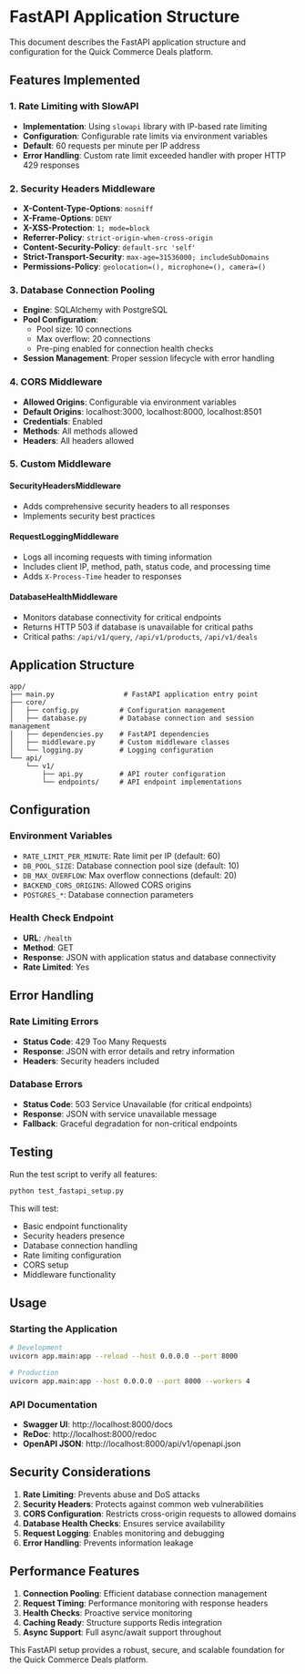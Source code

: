 # FastAPI Application Structure

This document describes the FastAPI application structure and configuration for the Quick Commerce Deals platform.

## Features Implemented

### 1. Rate Limiting with SlowAPI
- **Implementation**: Using `slowapi` library with IP-based rate limiting
- **Configuration**: Configurable rate limits via environment variables
- **Default**: 60 requests per minute per IP address
- **Error Handling**: Custom rate limit exceeded handler with proper HTTP 429 responses

### 2. Security Headers Middleware
- **X-Content-Type-Options**: `nosniff`
- **X-Frame-Options**: `DENY`
- **X-XSS-Protection**: `1; mode=block`
- **Referrer-Policy**: `strict-origin-when-cross-origin`
- **Content-Security-Policy**: `default-src 'self'`
- **Strict-Transport-Security**: `max-age=31536000; includeSubDomains`
- **Permissions-Policy**: `geolocation=(), microphone=(), camera=()`

### 3. Database Connection Pooling
- **Engine**: SQLAlchemy with PostgreSQL
- **Pool Configuration**: 
  - Pool size: 10 connections
  - Max overflow: 20 connections
  - Pre-ping enabled for connection health checks
- **Session Management**: Proper session lifecycle with error handling

### 4. CORS Middleware
- **Allowed Origins**: Configurable via environment variables
- **Default Origins**: localhost:3000, localhost:8000, localhost:8501
- **Credentials**: Enabled
- **Methods**: All methods allowed
- **Headers**: All headers allowed

### 5. Custom Middleware

#### SecurityHeadersMiddleware
- Adds comprehensive security headers to all responses
- Implements security best practices

#### RequestLoggingMiddleware
- Logs all incoming requests with timing information
- Includes client IP, method, path, status code, and processing time
- Adds `X-Process-Time` header to responses

#### DatabaseHealthMiddleware
- Monitors database connectivity for critical endpoints
- Returns HTTP 503 if database is unavailable for critical paths
- Critical paths: `/api/v1/query`, `/api/v1/products`, `/api/v1/deals`

## Application Structure

```
app/
├── main.py                 # FastAPI application entry point
├── core/
│   ├── config.py          # Configuration management
│   ├── database.py        # Database connection and session management
│   ├── dependencies.py    # FastAPI dependencies
│   ├── middleware.py      # Custom middleware classes
│   └── logging.py         # Logging configuration
└── api/
    └── v1/
        ├── api.py         # API router configuration
        └── endpoints/     # API endpoint implementations
```

## Configuration

### Environment Variables
- `RATE_LIMIT_PER_MINUTE`: Rate limit per IP (default: 60)
- `DB_POOL_SIZE`: Database connection pool size (default: 10)
- `DB_MAX_OVERFLOW`: Max overflow connections (default: 20)
- `BACKEND_CORS_ORIGINS`: Allowed CORS origins
- `POSTGRES_*`: Database connection parameters

### Health Check Endpoint
- **URL**: `/health`
- **Method**: GET
- **Response**: JSON with application status and database connectivity
- **Rate Limited**: Yes

## Error Handling

### Rate Limiting Errors
- **Status Code**: 429 Too Many Requests
- **Response**: JSON with error details and retry information
- **Headers**: Security headers included

### Database Errors
- **Status Code**: 503 Service Unavailable (for critical endpoints)
- **Response**: JSON with service unavailable message
- **Fallback**: Graceful degradation for non-critical endpoints

## Testing

Run the test script to verify all features:

```bash
python test_fastapi_setup.py
```

This will test:
- Basic endpoint functionality
- Security headers presence
- Database connection handling
- Rate limiting configuration
- CORS setup
- Middleware functionality

## Usage

### Starting the Application

```bash
# Development
uvicorn app.main:app --reload --host 0.0.0.0 --port 8000

# Production
uvicorn app.main:app --host 0.0.0.0 --port 8000 --workers 4
```

### API Documentation
- **Swagger UI**: http://localhost:8000/docs
- **ReDoc**: http://localhost:8000/redoc
- **OpenAPI JSON**: http://localhost:8000/api/v1/openapi.json

## Security Considerations

1. **Rate Limiting**: Prevents abuse and DoS attacks
2. **Security Headers**: Protects against common web vulnerabilities
3. **CORS Configuration**: Restricts cross-origin requests to allowed domains
4. **Database Health Checks**: Ensures service availability
5. **Request Logging**: Enables monitoring and debugging
6. **Error Handling**: Prevents information leakage

## Performance Features

1. **Connection Pooling**: Efficient database connection management
2. **Request Timing**: Performance monitoring with response headers
3. **Health Checks**: Proactive service monitoring
4. **Caching Ready**: Structure supports Redis integration
5. **Async Support**: Full async/await support throughout

This FastAPI setup provides a robust, secure, and scalable foundation for the Quick Commerce Deals platform.